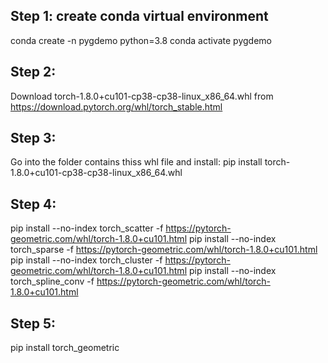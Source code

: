 ## Step 1: create conda virtual environment

conda create -n pygdemo python=3.8
conda activate pygdemo

## Step 2: 

Download torch-1.8.0+cu101-cp38-cp38-linux_x86_64.whl from https://download.pytorch.org/whl/torch_stable.html

## Step 3: 

Go into the folder contains thiss whl file and install: pip install torch-1.8.0+cu101-cp38-cp38-linux_x86_64.whl


## Step 4: 

pip install --no-index torch_scatter -f https://pytorch-geometric.com/whl/torch-1.8.0+cu101.html
pip install --no-index torch_sparse -f https://pytorch-geometric.com/whl/torch-1.8.0+cu101.html
pip install --no-index torch_cluster -f https://pytorch-geometric.com/whl/torch-1.8.0+cu101.html
pip install --no-index torch_spline_conv -f https://pytorch-geometric.com/whl/torch-1.8.0+cu101.html

## Step 5:

pip install torch_geometric





